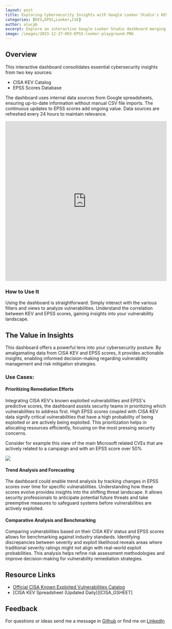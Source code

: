 ```yaml
---
layout: post
title: Exploring Cybersecurity Insights with Google Looker Studio's KEV & EPSS Playground
categories: [KEV,EPSS,Looker,CVE]
author: alucab
excerpt: Explore an interactive Google Looker Studio dashboard merging cybersecurity insights from CISA KEV (Cybersecurity and Infrastructure Security Agency's Known Exploited Vulnerabilities) and EPSS (Exploit Prediction Scoring System) scores.
image: /images/2023-12-27-KEV-EPSS-looker-playground.PNG
---
```


## Overview

This interactive dashboard consolidates essential cybersecurity insights from two key sources:
- CISA KEV Catalog
- EPSS Scores Database

The dashboard uses internal data sources from Google spreadsheets, ensuring up-to-date information without manual CSV file imports. The continuous updates to EPSS scores add ongoing value. Data sources are refreshed every 24 hours to maintain relevance.



<div style="text-align: center"> 
<iframe src="https://lookerstudio.google.com/embed/reporting/cb1300d3-b1fd-4e6d-8e38-cae516aff15d/page/sPPB"  width="100%" height="500px" frameborder="0" style="border:0" allowfullscreen></iframe>
</div>

### How to Use It

Using the dashboard is straightforward. Simply interact with the various filters and views to analyze vulnerabilities. Understand the correlation between KEV and EPSS scores, gaining insights into your vulnerability landscape.

## The Value in Insights

This dashboard offers a powerful lens into your cybersecurity posture. By amalgamating data from CISA KEV and EPSS scores, it provides actionable insights, enabling informed decision-making regarding vulnerability management and risk mitigation strategies.

### Use Cases:

#### Prioritizing Remediation Efforts

Integrating CISA KEV's known exploited vulnerabilities and EPSS's predictive scores, the dashboard assists security teams in prioritizing which vulnerabilities to address first. High EPSS scores coupled with CISA KEV data signify critical vulnerabilities that have a high probability of being exploited or are actively being exploited. This prioritization helps in allocating resources efficiently, focusing on the most pressing security concerns.

Consider for example this view of the main Microsoft related CVEs that are actively related to a campaign and with an EPSS score over 50%

![][MAIN_IMG]

#### Trend Analysis and Forecasting

The dashboard could enable trend analysis by tracking changes in EPSS scores over time for specific vulnerabilities. Understanding how these scores evolve provides insights into the shifting threat landscape. It allows security professionals to anticipate potential future threats and take preemptive measures to safeguard systems before vulnerabilities are actively exploited.

#### Comparative Analysis and Benchmarking

Comparing vulnerabilities based on their CISA KEV status and EPSS scores allows for benchmarking against industry standards. Identifying discrepancies between severity and exploit likelihood reveals areas where traditional severity ratings might not align with real-world exploit probabilities. This analysis helps refine risk assessment methodologies and improve decision-making for vulnerability remediation strategies.

## Resource Links

- [Official CISA Known Exploited Vulnerabilities Catalog](https://www.cisa.gov/resources-tools/resources/kev-catalog)
- [CISA KEV Spreadsheet (Updated Daily)][CISA_GSHEET]

## Feedback
For questions or ideas send me a message in [Github](https://github.com/alucab/vulnerabilitysheets) or find me on [LinkedIn](https://www.linkedin.com/in/alucab)



[MAIN_IMG]: /images/2023-12-27-KEV-EPSS-looker-playground.PNG